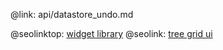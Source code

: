 @link: api/datastore_undo.md

@seolinktop: [widget library](https://webix.com)
@seolink: [tree grid ui](https://webix.com/widget/treetable/)